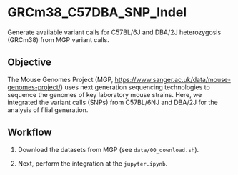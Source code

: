 # GRCm38_C57DBA_SNP_Indel

Generate available variant calls for C57BL/6J and DBA/2J heterozygosis (GRCm38) from MGP variant calls.

## Objective

The Mouse Genomes Project (MGP, https://www.sanger.ac.uk/data/mouse-genomes-project/) uses next generation sequencing technologies to sequence the genomes of key laboratory mouse strains. Here, we integrated the variant calls (SNPs) from C57BL/6NJ and DBA/2J for the analysis of filial generation.

## Workflow

1. Download the datasets from MGP (see `data/00_download.sh`).

2. Next, perform the integration at the `jupyter.ipynb`.